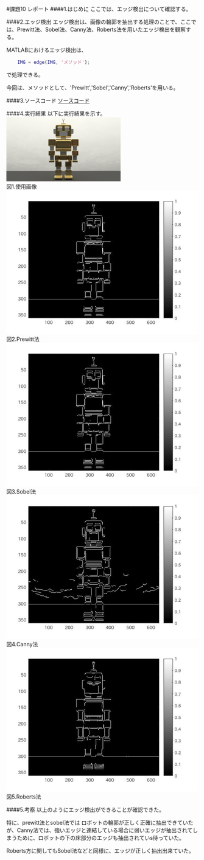 #課題10 レポート
####1.はじめに
ここでは、エッジ検出について確認する。

####2.エッジ検出
エッジ検出は、画像の輪郭を抽出する処理のことで、ここでは、Prewitt法、Sobel法、Canny法、Roberts法を用いたエッジ検出を観察する。

MATLABにおけるエッジ検出は、

```matlab
	IMG = edge(IMG, 'メソッド');
```

で処理できる。

今回は、メソッドとして、'Prewitt','Sobel','Canny','Roberts'を用いる。

####3.ソースコード
[ソースコード](/Program/Program10.m)

####4.実行結果
以下に実行結果を示す。  
<img src="./Report_Picture_10/robot.png" alt="" width = 300><br>
図1.使用画像  
<img src="./Report_Picture_10/prewitt.jpg" alt=""><br>
図2.Prewitt法  
<img src="./Report_Picture_10/sobel.jpg" alt=""><br>
図3.Sobel法  
<img src="./Report_Picture_10/canny.jpg" alt=""><br>
図4.Canny法  
<img src="./Report_Picture_10/Roberts.jpg" alt=""><br>
図5.Roberts法

####5.考察
以上のようにエッジ検出ができることが確認できた。

特に、prewitt法とsobel法では
ロボットの輪郭が正しく正確に抽出できていたが、Canny法では、強いエッジと連結している場合に弱いエッジが抽出されてしまうために、ロボットの下の床部分のエッジも抽出されていs待っていた。

Roberts方に関してもSobel法などと同様に、エッジが正しく抽出出来ていた。